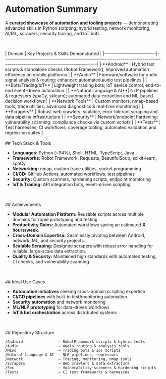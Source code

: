 # Automation Summary

A **curated showcase of automation and tooling projects** — demonstrating advanced skills in Python scripting, hybrid testing, network monitoring, AI/ML, scrapers, security tooling, and IoT bots.
  
<br />  
<br />  
| Domain                   | Key Projects & Skills Demonstrated                                                                                           |
|--------------------------|-----------------------------------------------------------------------------------------------------------------------------|
| **Android**              | Hybrid test scripts & standalone checks (Robot Framework); improved automation efficiency on mobile platforms                |
| **Audio**                | Firmware/software for audio signal analysis & routing; enhanced automated audio test pipelines                              |
| **Bots/Trading/IoT**     | Lightweight trading bots; IoT device control; end-to-end event-driven automation                                            |
| **Natural Language & AI**| NLP pipelines & regressors (spaCy, sklearn); automated data extraction and ML-based decision workflows                      |
| **Network Tools**        | Custom monitors, nmap-based tools, trace utilities; advanced diagnostics & real-time monitoring                             |
| **Scrapers**             | Robust web crawlers; scalable, error-tolerant scraping and data pipeline infrastructure                                     |
| **Security**             | Network/endpoint hardening; vulnerability scanning; compliance checks via custom scripts                                    |
| **Tests**                | Test harnesses; CI workflows; coverage tooling; automated validation and regression suites                                  |
  
  
<br />  
<br />  
## Tech Stack & Tools

- **Languages:** Python (~94%), Shell, HTML, TypeScript, Java
- **Frameworks:** Robot Framework, Requests, BeautifulSoup, scikit-learn, spaCy
- **Networking:** nmap, custom trace utilities, socket programming
- **CI/CD:** GitHub Actions, automated workflows, test pipelines
- **Security:** Custom scanners, hardening scripts, endpoint monitoring
- **IoT & Trading:** API integration bots, event-driven scripting
  
<br />  
<br />  
## Achievements

- **Modular Automation Platform:** Reusable scripts across multiple domains for rapid prototyping and testing.
- **Productivity Gains:** Automated workflows saving an estimated **X hours/week**.
- **Cross-Domain Expertise:** Seamlessly pivoting between Android, network, ML, and security projects.
- **Scalable Scraping:** Designed scrapers with robust error handling for reliable, large-scale data extraction.
- **Quality & Security:** Maintained high standards with automated testing, CI checks, and vulnerability scanning.
  
<br />  
<br />  
## Ideal Use Cases

- **Automation initiatives** seeking cross-domain scripting expertise
- **CI/CD pipelines** with built-in test/monitoring automation
- **Security automation** and network monitoring
- **ML/NLP prototyping** for data-driven workflows
- **IoT & bot orchestration** across distributed systems
  
<br />  
<br />  
## Repository Structure

```text
/Android                – RobotFramework scripts & hybrid tests  
/Audio                  – Audio routing & analysis tools  
/Misc                   – Trading bots & IoT scripts  
/Natural Language & AI  – NLP pipelines, regressors  
/Network                – Tracing, monitoring, nmap tools  
/Scrapers               – Web crawlers & data extractors  
/Sec                    – Vulnerability scanners & hardening scripts  
/Tests                  – CI test frameworks & harnesses  

